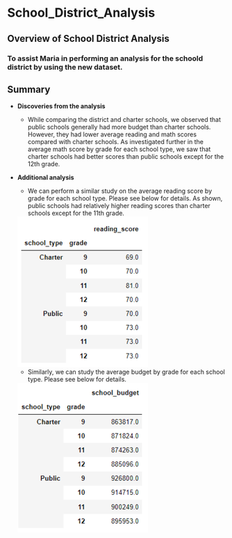 # School_District_Analysis

## **Overview of School District Analysis**

### To assist Maria in performing an analysis for the schoold district by using the new dataset.

## **Summary**

- **Discoveries from the analysis**

  * While comparing the district and charter schools, we observed that public schools generally had more budget than charter schools. However, they had lower average reading and math scores compared with charter schools. As investigated further in the average math score by grade for each school type, we saw that charter schools had better scores than public schools except for the 12th grade.

- **Additional analysis**

  * We can perform a similar study on the average reading score by grade for each school type. Please see below for details. As shown, public schools had relatively higher reading scores than charter schools except for the 11th grade.

  <img src="Images/Avg_reading_score.PNG" width=300>  
  
  * Similarly, we can study the average budget by grade for each school type. Please see below for details.

  <img src="Images/Avg_school_budget.PNG" width=300>  
